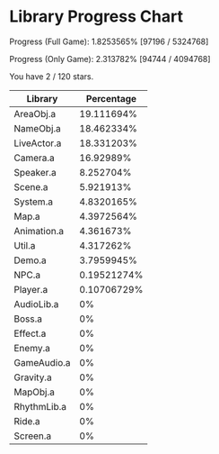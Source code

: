 # Library Progress Chart
Progress (Full Game): 1.8253565% [97196 / 5324768]

Progress (Only Game): 2.313782% [94744 / 4094768]

You have 2 / 120 stars.



| Library | Percentage |
| ------------- | ------------- |
| AreaObj.a | 19.111694% |
| NameObj.a | 18.462334% |
| LiveActor.a | 18.331203% |
| Camera.a | 16.92989% |
| Speaker.a | 8.252704% |
| Scene.a | 5.921913% |
| System.a | 4.8320165% |
| Map.a | 4.3972564% |
| Animation.a | 4.361673% |
| Util.a | 4.317262% |
| Demo.a | 3.7959945% |
| NPC.a | 0.19521274% |
| Player.a | 0.10706729% |
| AudioLib.a | 0% |
| Boss.a | 0% |
| Effect.a | 0% |
| Enemy.a | 0% |
| GameAudio.a | 0% |
| Gravity.a | 0% |
| MapObj.a | 0% |
| RhythmLib.a | 0% |
| Ride.a | 0% |
| Screen.a | 0% |
